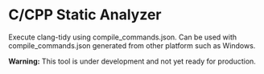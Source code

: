 # C/CPP Static Analyzer

Execute clang-tidy using compile_commands.json. Can be used with compile_commands.json generated
from other platform such as Windows.

**Warning:** This tool is under development and not yet ready for production.
